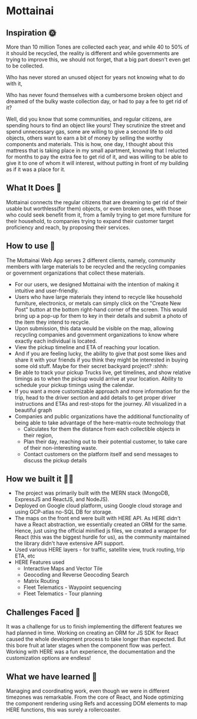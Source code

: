 # Mottainai

## Inspiration 🌞
More than 10 million Tones are collected each year, and while 40 to 50% of it should be recycled, the reality is different and while governments are trying to improve this, we should not forget, that a big part doesn't even get to be collected. 

Who has never stored an unused object for years not knowing what to do with it,

Who has never found themselves with a cumbersome broken object and dreamed of the bulky waste collection day, or had to pay a fee to get rid of it? 

Well, did you know that some communities, and regular citizens, are spending hours to find an object like yours! They scrutinize the street and spend unnecessary gas, some are willing to give a second life to old objects, others want to earn a bit of money by selling the worthy components and materials. This is how, one day, I thought about this mattress that is taking place in my small apartment, knowing that I relucted for months to pay the extra fee to get rid of it, and was willing to be able to give it to one of whom it will interest, without putting in front of my building as if it was a place for it.

## What It Does 🎯
Mottainai connects the regular citizens that are dreaming to get rid of their usable but worthless(for them) objects, or even broken ones, with those who could seek benefit from it, from a family trying to get more furniture for their household, to companies trying to expand their customer target proficiency and reach, by proposing their services.

## How to use 🔧
The Mottainai Web App serves 2 different clients, namely, community members with large materials to be recycled and the recycling companies or government organizations that collect these materials.

- For our users, we designed Mottainai with the intention of making it intuitive and user-friendly. 
- Users who have large materials they intend to recycle like household furniture, electronics, or metals can simply click on the "Create New Post" button at the bottom right-hand corner of the screen. This would bring up a pop-up for them to key in their details and submit a photo of the item they intend to recycle. 
- Upon submission, this data would be visible on the map, allowing recycling companies and government organizations to know where exactly each individual is located.
- View the pickup timeline and ETA of reaching your location.
- And if you are feeling lucky, the ability to give that post some likes and share it with your friends if you think they might be interested in buying some old stuff. Maybe for their secret backyard project? :shhh:
- Be able to track your pickup Trucks live, get timelines, and show relative timings as to when the pickup would arrive at your location. Ability to schedule your pickup timings using the calendar.
- If you want a more customizable approach and more information for the trip, head to the driver section and add details to get proper driver instructions and ETAs and rest-stops for the journey. All visualized in a beautiful graph
- Companies and public organizations have the additional functionality of being able to take advantage of the here-matrix-route technology that
  - Calculates for them the distance from each collectible objects in their region, 
  - Plan their day, reaching out to their potential customer, to take care of their non-interesting waste. 
  - Contact customers on the platform itself and send messages to discuss the pickup details

## How we built it 🤞🏿
* The project was primarily built with the MERN stack (MongoDB, ExpressJS and ReactJS, and NodeJS).
* Deployed on Google cloud platform, using Google cloud storage and using GCP-atlas no-SQL DB for storage.
* The maps on the front end were built with HERE API. As HERE didn't have a React abstraction, we essentially created an ORM for the same. Hence, just using the official minified js files, we created a wrapper for React (this was the biggest hurdle for us), as the community maintained the library didn't have extensive API support.
* Used various HERE layers - for traffic, satellite view, truck routing, trip ETA, etc
* HERE Features used
  * Interactive Maps and Vector Tile
  * Geocoding and Reverse Geocoding Search
  * Matrix Routing
  * Fleet Telematics - Waypoint sequencing
  * Fleet Telematics - Tour planning 


## Challenges Faced 🚀
It was a challenge for us to finish implementing the different features we had planned in time. Working on creating an ORM for JS SDK for React caused the whole development process to take longer than expected. But this bore fruit at later stages when the component flow was perfect. Working with HERE was a fun experience, the documentation and the customization options are endless!

## What we have learned 📖
Managing and coordinating work, even though we were in different timezones was remarkable. From the core of React, and Node optimizing the component rendering using Refs and accessing DOM elements to map HERE functions, this was surely a rollercoaster.
